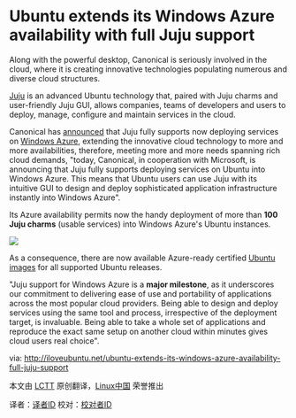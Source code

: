 Ubuntu extends its Windows Azure availability with full Juju support
==========
Along with the powerful desktop, Canonical is seriously involved in the cloud, where it is creating innovative technologies populating numerous and diverse cloud structures.

[Juju][1] is an advanced Ubuntu technology that, paired with Juju charms and user-friendly Juju GUI, allows companies, teams of developers and users to deploy, manage, configure and maintain services in the cloud.

Canonical has [announced][2] that Juju fully supports now deploying services on [Windows Azure][3], extending the innovative cloud technology to more and more availabilities, therefore, meeting more and more needs spanning rich cloud demands, "today, Canonical, in cooperation with Microsoft, is announcing that Juju fully supports deploying services on Ubuntu into Windows Azure. This means that Ubuntu users can use Juju with its intuitive GUI to design and deploy sophisticated application infrastructure instantly into Windows Azure".

Its Azure availability permits now the handy deployment of more than **100 Juju charms** (usable services) into Windows Azure's Ubuntu instances.

![](http://iloveubuntu.net/pictures_me/juju%20windows%20azure.png)

As a consequence, there are now available Azure-ready certified [Ubuntu images][4] for all supported Ubuntu releases.

"Juju support for Windows Azure is a **major milestone**, as it underscores our commitment to delivering ease of use and portability of applications across the most popular cloud providers. Being able to design and deploy services using the same tool and process, irrespective of the deployment target, is invaluable. Being able to take a whole set of applications and reproduce the exact same setup on another cloud within minutes gives cloud users real choice".


via: http://iloveubuntu.net/ubuntu-extends-its-windows-azure-availability-full-juju-support

本文由 [LCTT][] 原创翻译，[Linux中国][] 荣誉推出

译者：[译者ID][] 校对：[校对者ID][]

[LCTT]:https://github.com/LCTT/TranslateProject
[Linux中国]:http://linux.cn/portal.php
[译者ID]:http://linux.cn/space/译者ID
[校对者ID]:http://linux.cn/space/校对者ID

[1]:https://juju.ubuntu.com/
[2]:http://insights.ubuntu.com/news/press-releases/ubuntu-on-windows-azure-gets-the-juju-magic/
[3]:http://www.windowsazure.com/
[4]:http://www.windowsazure.com/en-us/manage/linux/other-resources/endorsed-distributions/